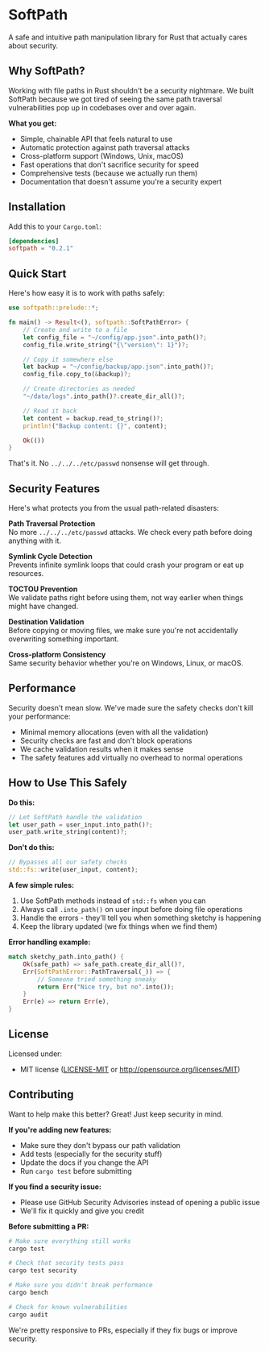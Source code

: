# SoftPath

A safe and intuitive path manipulation library for Rust that actually cares about security.

## Why SoftPath?

Working with file paths in Rust shouldn't be a security nightmare. We built SoftPath because we got tired of seeing the same path traversal vulnerabilities pop up in codebases over and over again.

**What you get:**
- Simple, chainable API that feels natural to use
- Automatic protection against path traversal attacks
- Cross-platform support (Windows, Unix, macOS)
- Fast operations that don't sacrifice security for speed
- Comprehensive tests (because we actually run them)
- Documentation that doesn't assume you're a security expert

## Installation

Add this to your `Cargo.toml`:

```toml
[dependencies]
softpath = "0.2.1"
```

## Quick Start

Here's how easy it is to work with paths safely:

```rust
use softpath::prelude::*;

fn main() -> Result<(), softpath::SoftPathError> {
    // Create and write to a file
    let config_file = "~/config/app.json".into_path()?;
    config_file.write_string("{\"version\": 1}")?;

    // Copy it somewhere else
    let backup = "~/config/backup/app.json".into_path()?;
    config_file.copy_to(&backup)?;

    // Create directories as needed
    "~/data/logs".into_path()?.create_dir_all()?;

    // Read it back
    let content = backup.read_to_string()?;
    println!("Backup content: {}", content);

    Ok(())
}
```

That's it. No `../../../etc/passwd` nonsense will get through.



## Security Features

Here's what protects you from the usual path-related disasters:

**Path Traversal Protection**  
No more `../../../etc/passwd` attacks. We check every path before doing anything with it.

**Symlink Cycle Detection**  
Prevents infinite symlink loops that could crash your program or eat up resources.

**TOCTOU Prevention**  
We validate paths right before using them, not way earlier when things might have changed.

**Destination Validation**  
Before copying or moving files, we make sure you're not accidentally overwriting something important.

**Cross-platform Consistency**  
Same security behavior whether you're on Windows, Linux, or macOS.

## Performance

Security doesn't mean slow. We've made sure the safety checks don't kill your performance:

- Minimal memory allocations (even with all the validation)
- Security checks are fast and don't block operations
- We cache validation results when it makes sense
- The safety features add virtually no overhead to normal operations

## How to Use This Safely

**Do this:**
```rust
// Let SoftPath handle the validation
let user_path = user_input.into_path()?;
user_path.write_string(content)?;
```

**Don't do this:**
```rust
// Bypasses all our safety checks
std::fs::write(user_input, content);
```

**A few simple rules:**
1. Use SoftPath methods instead of `std::fs` when you can
2. Always call `.into_path()` on user input before doing file operations
3. Handle the errors - they'll tell you when something sketchy is happening
4. Keep the library updated (we fix things when we find them)

**Error handling example:**
```rust
match sketchy_path.into_path() {
    Ok(safe_path) => safe_path.create_dir_all()?,
    Err(SoftPathError::PathTraversal(_)) => {
        // Someone tried something sneaky
        return Err("Nice try, but no".into());
    }
    Err(e) => return Err(e),
}
```

## License

Licensed under:

- MIT license ([LICENSE-MIT](LICENSE) or http://opensource.org/licenses/MIT)

## Contributing

Want to help make this better? Great! Just keep security in mind.

**If you're adding new features:**
- Make sure they don't bypass our path validation
- Add tests (especially for the security stuff)
- Update the docs if you change the API
- Run `cargo test` before submitting

**If you find a security issue:**
- Please use GitHub Security Advisories instead of opening a public issue
- We'll fix it quickly and give you credit

**Before submitting a PR:**
```bash
# Make sure everything still works
cargo test

# Check that security tests pass
cargo test security

# Make sure you didn't break performance
cargo bench

# Check for known vulnerabilities
cargo audit
```

We're pretty responsive to PRs, especially if they fix bugs or improve security.
